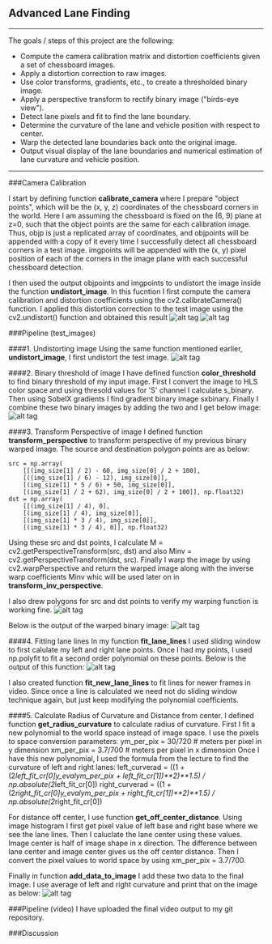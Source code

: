 ## Advanced Lane Finding

---

The goals / steps of this project are the following:

* Compute the camera calibration matrix and distortion coefficients given a set of chessboard images.
* Apply a distortion correction to raw images.
* Use color transforms, gradients, etc., to create a thresholded binary image.
* Apply a perspective transform to rectify binary image ("birds-eye view").
* Detect lane pixels and fit to find the lane boundary.
* Determine the curvature of the lane and vehicle position with respect to center.
* Warp the detected lane boundaries back onto the original image.
* Output visual display of the lane boundaries and numerical estimation of lane curvature and vehicle position.

---
###Camera Calibration

I start by defining function <B>calibrate_camera</B> where I prepare "object points", which will be the (x, y, z) coordinates of the chessboard corners in the world. Here I am assuming the chessboard is fixed on the (6, 9) plane at z=0, such that the object points are the same for each calibration image. Thus, objp is just a replicated array of coordinates, and objpoints will be appended with a copy of it every time I successfully detect all chessboard corners in a test image. imgpoints will be appended with the (x, y) pixel position of each of the corners in the image plane with each successful chessboard detection.

I then used the output objpoints and imgpoints to undistort the image inside the function <b>undistort_image</b>. In this fucntion I first compute the camera calibration and distortion coefficients using the cv2.calibrateCamera() function. I applied this distortion correction to the test image using the cv2.undistort() function and obtained this result
![alt tag](README_images/chessboard1.png)
![alt tag](README_images/chessboard1_undist.png)

###Pipeline (test_images)

####1. Undistorting image
Using the same function mentioned earlier, <b>undistort_image</b>, I first undistort the test image.
![alt tag](README_images/pipe_undist.png)

####2. Binary threshold of image
I have defined function <b>color_threshold</b> to find binary threshold of my input image. First I convert the image to HLS color space and using thresold values for 'S' channel I calculate s_binary. Then using SobelX gradients I find gradient binary image sxbinary. Finally I combine these two binary images by adding the two and I get below image:
![alt tag](README_images/pipe_bin_thresh.png)

####3. Transform Perspective of image
I defined function <b>transform_perspective</b> to transform perspective of my previous binary warped image. The source and destination polygon points are as below:

    src = np.array(
        [[(img_size[1] / 2) - 60, img_size[0] / 2 + 100],
        [((img_size[1] / 6) - 12), img_size[0]],
        [(img_size[1] * 5 / 6) + 50, img_size[0]],
        [(img_size[1] / 2 + 62), img_size[0] / 2 + 100]], np.float32)
    dst = np.array(
        [[(img_size[1] / 4), 0],
        [(img_size[1] / 4), img_size[0]],
        [(img_size[1] * 3 / 4), img_size[0]],
        [(img_size[1] * 3 / 4), 0]], np.float32)
        
Using these src and dst points, I calculate M = cv2.getPerspectiveTransform(src, dst) and also Minv = cv2.getPerspectiveTransform(dst, src). Finally I warp the image by using cv2.warpPerspective and return the warped image along with the inverse warp coefficients Minv whic will be used later on in <b>transform_inv_perspective</b>.

I also drew polygons for src and dst points to verify my warping function is working fine.
![alt tag](README_images/pipe_persp_src.png)

Below is the output of the warped binary image:
![alt tag](README_images/pipe_persp.png)

####4. Fitting lane lines
In my function <b>fit_lane_lines</b> I used sliding window to first calulate my left and right lane points. Once I had my points, I used np.polyfit to fit a second order polynomial on these points. Below is the output of this function:
![alt tag](README_images/pipe_fit_lines.png)

I also created function <b>fit_new_lane_lines</b> to fit lines for newer frames in video. Since once a line is calculated we need not do sliding window technique again, but just keep modifying the polynomial coefficients.

####5. Calculate Radius of Curvature and Distance from center.
I defined function <b>get_radius_curvature</b> to calculate radius of curvature. First I fit a new polynomial to the world space instead of image space. I use the pixels to space conversion parameters:
    ym_per_pix = 30/720 # meters per pixel in y dimension
    xm_per_pix = 3.7/700 # meters per pixel in x dimension
Once I have this new polynomial, I used the formula from the lecture to find the curvature of left and right lanes:
    left_curverad = ((1 + (2*left_fit_cr[0]*y_eval*ym_per_pix + left_fit_cr[1])**2)**1.5) / np.absolute(2*left_fit_cr[0])
    right_curverad = ((1 + (2*right_fit_cr[0]*y_eval*ym_per_pix + right_fit_cr[1])**2)**1.5) / np.absolute(2*right_fit_cr[0])

For distance off center, I use function <b>get_off_center_distance</b>. Using image histogram I first get pixel value of left base and right base where we see the lane lines. Then I caluclate the lane center using these values. Image center is half of image shape in x direction. The difference between lane center and image center gives us the off center distance. Then I convert the pixel values to world space by using xm_per_pix = 3.7/700.

Finally in function <b>add_data_to_image</b> I add these two data to the final image. I use average of left and right curvature and print that on the image as below:
![alt tag](README_images/pipe_final.png)

###Pipeline (video)
I have uploaded the final video output to my git repository.

###Discussion

